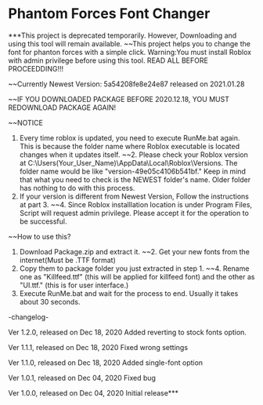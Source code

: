 # Phantom Forces Font Changer

***This project is deprecated temporarily. However, Downloading and using this tool will remain available.
~~This project helps you to change the font for phanton forces with a simple click.
Warning:You must install Roblox with admin privilege before using this tool.
READ ALL BEFORE PROCEEDDING!!!

~~Currently Newest Version: 5a54208fe8e24e87 released on 2021.01.28

~~IF YOU DOWNLOADED PACKAGE BEFORE 2020.12.18, YOU MUST REDOWNLOAD PACKAGE AGAIN!

~~NOTICE
  1. Every time roblox is updated, you need to execute RunMe.bat again. This is because the folder name where Roblox executable is located changes when it updates itself.
  ~~2. Please check your Roblox version at C:\Users\(Your_User_Name)\AppData\Local\Roblox\Versions. The folder name would be like "version-49e05c4106b541bf." Keep in mind that what you need to check is the NEWEST folder's name. Older folder has nothing to do with this process.
  3. If your version is different from Newest Version, Follow the instructions at part 3.
  ~~4. Since Roblox installlation location is under Program Files, Script will request admin privilege. Please accept it for the operation to be successful.

  ~~How to use this?
  1. Download Package.zip and extract it.
  ~~2. Get your new fonts from the internet(Must be .TTF format) 
  3. Copy them to package folder you just extracted in step 1.
  ~~4. Rename one as "Killfeed.ttf" (this will be applied for killfeed font) and the other as "UI.ttf." (this is for user interface.)
  5. Execute RunMe.bat and wait for the process to end. Usually it takes about 30 seconds.


  
  


-changelog-

Ver 1.2.0, released on Dec 18, 2020
Added reverting to stock fonts option.

Ver 1.1.1, released on Dec 18, 2020
Fixed wrong settings

Ver 1.1.0, released on Dec 18, 2020
Added single-font option
 
Ver 1.0.1, released on Dec 04, 2020
Fixed bug

Ver 1.0.0, released on Dec 04, 2020
Initial release***
